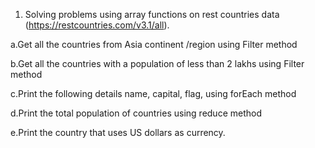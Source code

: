1. Solving problems using array functions on rest countries data (https://restcountries.com/v3.1/all).

a.Get all the countries from Asia continent /region using Filter method

b.Get all the countries with a population of less than 2 lakhs using Filter method

c.Print the following details name, capital, flag, using forEach method

d.Print the total population of countries using reduce method

e.Print the country that uses US dollars as currency.

